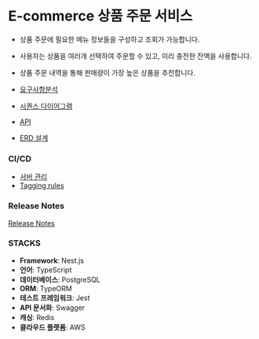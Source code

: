 # E-commerce 상품 주문 서비스
- 상품 주문에 필요한 메뉴 정보들을 구성하고 조회가 가능합니다.
- 사용자는 상품을 여러개 선택하여 주문할 수 있고, 미리 충전한 잔액을 사용합니다.
- 상품 주문 내역을 통해 판매량이 가장 높은 상품을 추천합니다.

- [요구사항분석](https://github.com/shpark-personal/E-commerce/blob/main/docs/%EC%9A%94%EA%B5%AC%EC%82%AC%ED%95%AD%20%EB%B6%84%EC%84%9D.md)
- [시퀀스 다이어그램](https://github.com/shpark-personal/E-commerce/blob/main/docs/sequence-diagram.md)
- [API](https://github.com/shpark-personal/E-commerce/blob/main/docs/API.md)
- [ERD 설계](https://github.com/shpark-personal/E-commerce/blob/main/docs/ERD.md)

### CI/CD
- [서버 관리](https://github.com/shpark-personal/E-commerce/blob/main/docs/workflow.md)
- [Tagging rules](https://github.com/shpark-personal/E-commerce/blob/main/docs/tagging%20rules.md)

### Release Notes
[Release Notes](https://github.com/shpark-personal/E-commerce/blob/main/docs/ReleaseNotes.md)

### STACKS
- **Framework**: Nest.js
- **언어**: TypeScript
- **데이터베이스**: PostgreSQL
- **ORM**: TypeORM
- **테스트 프레임워크**: Jest
- **API 문서화**: Swagger
- **캐싱**: Redis
- **클라우드 플랫폼**: AWS
